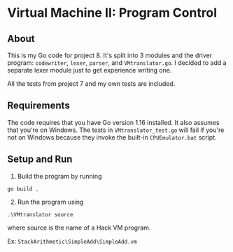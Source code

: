 # Virtual Machine II: Program Control
## About
This is my Go code for project 8. It's split into 3 modules and the driver program: `codewriter`, `lexer`, `parser`, and `VMtranslator.go`. I decided to add a separate lexer module just to get experience writing one.

All the tests from project 7 and my own tests are included.

## Requirements
The code requires that you have Go version 1.16 installed. It also assumes that you're on Windows.
The tests in `VMtranslator_test.go` will fail if you're not on Windows because they invoke the built-in `CPUEmulator.bat` script.

## Setup and Run
1. Build the program by running 
``` 
go build .
```
2. Run the program using
```
.\VMtranslator source
```
where source is the name of a Hack VM program. 

Ex: `StackArithmetic\SimpleAdd\SimpleAdd.vm`
